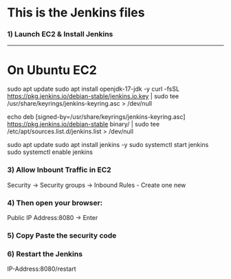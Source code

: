 # This is the Jenkins files

### 1) Launch EC2 & Install Jenkins
---
# On Ubuntu EC2
sudo apt update
sudo apt install openjdk-17-jdk -y
curl -fsSL https://pkg.jenkins.io/debian-stable/jenkins.io.key | sudo tee \
  /usr/share/keyrings/jenkins-keyring.asc > /dev/null

echo deb [signed-by=/usr/share/keyrings/jenkins-keyring.asc] \
  https://pkg.jenkins.io/debian-stable binary/ | sudo tee \
  /etc/apt/sources.list.d/jenkins.list > /dev/null

sudo apt update
sudo apt install jenkins -y
sudo systemctl start jenkins
sudo systemctl enable jenkins

### 3) Allow Inbount Traffic in EC2
Security → Security groups → Inbound Rules - Create one new

### 4) Then open your browser:
Public IP Address:8080 -> Enter

### 5) Copy Paste the security code 

### 6) Restart the Jenkins 
IP-Address:8080/restart
 

